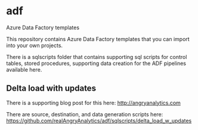 # adf
Azure Data Factory templates

This repository contains Azure Data Factory templates that you can import into your own projects.

There is a sqlscripts folder that contains supporting sql scripts for control tables, stored procedures, supporting data creation for the ADF pipelines available here.

## Delta load with updates
There is a supporting blog post for this here: http://angryanalytics.com 



There are source, destination, and data generation scripts here: https://github.com/realAngryAnalytics/adf/sqlscripts/delta_load_w_updates


